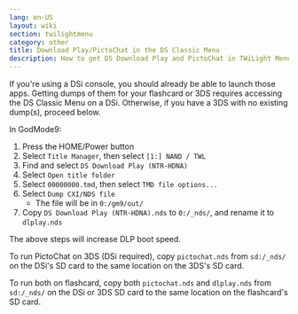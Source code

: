 ```yaml
---
lang: en-US
layout: wiki
section: twilightmenu
category: other
title: Download Play/PictoChat in the DS Classic Menu
description: How to get DS Download Play and PictoChat in TWiLight Menu++'s DS Classic Menu
---
```


If you're using a DSi console, you should already be able to launch those apps.
Getting dumps of them for your flashcard or 3DS requires accessing the DS Classic Menu on a DSi.
Otherwise, if you have a 3DS with no existing dump(s), proceed below.

In GodMode9:
1. Press the HOME/Power button
1. Select `Title Manager`, then select `[1:] NAND / TWL`
1. Find and select `DS Download Play (NTR-HDNA)`
1. Select `Open title folder`
1. Select `00000000.tmd`, then select `TMD file options...`
1. Select `Dump CXI/NDS file`
    - The file will be in `0:/gm9/out/`
1. Copy `DS Download Play (NTR-HDNA).nds` to `0:/_nds/`, and rename it to `dlplay.nds`

The above steps will increase DLP boot speed.

To run PictoChat on 3DS (DSi required), copy `pictochat.nds` from `sd:/_nds/` on the DSi's SD card to the same location on the 3DS's SD card.

To run both on flashcard, copy both `pictochat.nds` and `dlplay.nds` from `sd:/_nds/` on the DSi or 3DS SD card to the same location on the flashcard's SD card.
